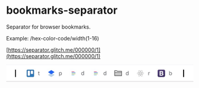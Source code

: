 # bookmarks-separator

Separator for browser bookmarks.

Example: /hex-color-code/width(1-16)

[https://separator.glitch.me/000000/1](https://separator.glitch.me/000000/1)

![](preview.jpg?v=2)
